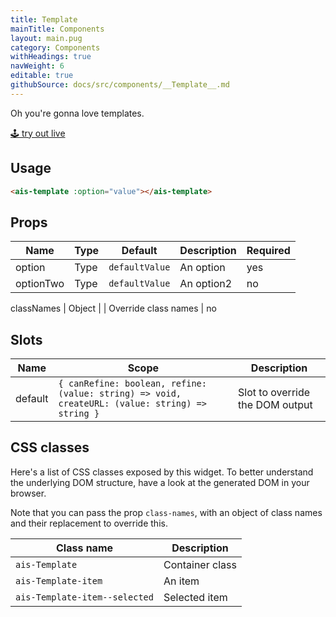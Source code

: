 ```yaml
---
title: Template
mainTitle: Components
layout: main.pug
category: Components
withHeadings: true
navWeight: 6
editable: true
githubSource: docs/src/components/__Template__.md
---
```


Oh you're gonna love templates.

<a class="btn btn-static-theme" href="stories/?selectedKind=Template">🕹 try out live</a>

## Usage

```html
<ais-template :option="value"></ais-template>
```

## Props

Name | Type | Default | Description | Required
---|---|---|---|---
option | Type | `defaultValue` | An option | yes
optionTwo | Type | `defaultValue` | An option2 | no

classNames | Object | | Override class names | no

## Slots

Name | Scope | Description
---|---|---
default | `{ canRefine: boolean, refine: (value: string) => void, createURL: (value: string) => string }` | Slot to override the DOM output

## CSS classes

Here's a list of CSS classes exposed by this widget. To better understand the underlying
DOM structure, have a look at the generated DOM in your browser.

Note that you can pass the prop `class-names`, with an object of class names and their replacement to override this.

Class name | Description
---|---
`ais-Template` | Container class
`ais-Template-item` | An item
`ais-Template-item--selected` | Selected item

